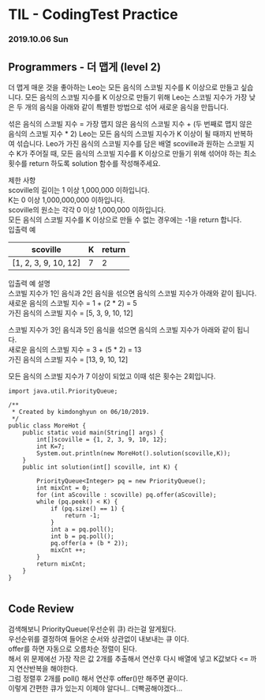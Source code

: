 # TIL - CodingTest Practice 
### 2019.10.06 Sun

## Programmers - 더 맵게 (level 2)

더 맵게
매운 것을 좋아하는 Leo는 모든 음식의 스코빌 지수를 K 이상으로 만들고 싶습니다. 모든 음식의 스코빌 지수를 K 이상으로 만들기 위해 Leo는 스코빌 지수가 가장 낮은 두 개의 음식을 아래와 같이 특별한 방법으로 섞어 새로운 음식을 만듭니다.

섞은 음식의 스코빌 지수 = 가장 맵지 않은 음식의 스코빌 지수 + (두 번째로 맵지 않은 음식의 스코빌 지수 * 2)
Leo는 모든 음식의 스코빌 지수가 K 이상이 될 때까지 반복하여 섞습니다.
Leo가 가진 음식의 스코빌 지수를 담은 배열 scoville과 원하는 스코빌 지수 K가 주어질 때, 모든 음식의 스코빌 지수를 K 이상으로 만들기 위해 섞어야 하는 최소 횟수를 return 하도록 solution 함수를 작성해주세요.<br>

제한 사항<br>
scoville의 길이는 1 이상 1,000,000 이하입니다.<br>
K는 0 이상 1,000,000,000 이하입니다.<br>
scoville의 원소는 각각 0 이상 1,000,000 이하입니다.<br>
모든 음식의 스코빌 지수를 K 이상으로 만들 수 없는 경우에는 -1을 return 합니다.<br>
입출력 예<br>

|scoville|	K|	return|
|---|---|---|
|[1, 2, 3, 9, 10, 12]|	7|	2|


입출력 예 설명<br>
스코빌 지수가 1인 음식과 2인 음식을 섞으면 음식의 스코빌 지수가 아래와 같이 됩니다.<br>
새로운 음식의 스코빌 지수 = 1 + (2 * 2) = 5<br>
가진 음식의 스코빌 지수 = [5, 3, 9, 10, 12]<br>

스코빌 지수가 3인 음식과 5인 음식을 섞으면 음식의 스코빌 지수가 아래와 같이 됩니다.<br>
새로운 음식의 스코빌 지수 = 3 + (5 * 2) = 13<br>
가진 음식의 스코빌 지수 = [13, 9, 10, 12]<br>

모든 음식의 스코빌 지수가 7 이상이 되었고 이때 섞은 횟수는 2회입니다.

```
import java.util.PriorityQueue;

/**
 * Created by kimdonghyun on 06/10/2019.
 */
public class MoreHot {
    public static void main(String[] args) {
        int[]scoville = {1, 2, 3, 9, 10, 12};
        int K=7;
        System.out.println(new MoreHot().solution(scoville,K));
    }
    public int solution(int[] scoville, int K) {

        PriorityQueue<Integer> pq = new PriorityQueue();
        int mixCnt = 0;
        for (int aScoville : scoville) pq.offer(aScoville);
        while (pq.peek() < K) {
            if (pq.size() == 1) {
                return -1;
            }
            int a = pq.poll();
            int b = pq.poll();
            pq.offer(a + (b * 2));
            mixCnt ++;
        }
        return mixCnt;
    }
}


```

## Code Review

검색해보니 PriorityQueue(우선순위 큐) 라는걸 알게됬다.<br>
우선순위를 결정하여 들어온 순서와 상관없이 내보내는 큐 이다.<br>
offer를 하면 자동으로 오름차순 정렬이 된다.<br>
해서 위 문제에선 가장 작은 값 2개를 추출해서 연산후 다시 배열에 넣고 K값보다 <= 까지 연산반복을 해야한다.<br>
그럼 정렬후 2개를 poll() 해서 연산후 offer()만 해주면 끝이다.<br>
이렇게 간편한 큐가 있는지 이제야 알다니.. 더빡공해야겠다...
